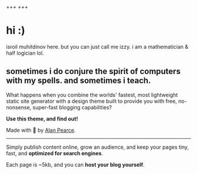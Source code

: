 +++
+++
# hi :)

isroil muhitdinov here. but you can just call me izzy. i am a mathematician & half logician lol.

sometimes i do conjure the spirit of computers with my spells. and sometimes i teach.
---

What happens when you combine the worlds' fastest, most lightweight static site generator with a design theme built to provide you with free, no-nonsense, super-fast blogging capabilities?

**Use this theme, and find out!**

Made with 💚 by [Alan Pearce](https://alanpearce.eu).

---

Simply publish content online, grow an audience, and keep your pages tiny, fast, and **optimized for search engines**.

Each page is ~5kb, and you can **host your blog yourself**.

